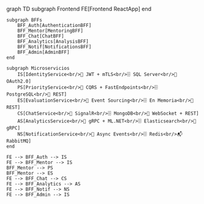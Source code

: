 graph TD
    subgraph Frontend
        FE[Frontend ReactApp]
    end

    subgraph BFFs
        BFF_Auth[AuthenticationBFF]
        BFF_Mentor[MentoringBFF]
        BFF_Chat[ChatBFF]
        BFF_Analytics[AnalysisBFF]
        BFF_Notif[NotificationsBFF]
        BFF_Admin[AdminBFF]
    end

    subgraph Microservicios
        IS[IdentityService<br/>🧩 JWT + mTLS<br/>🗄️ SQL Server<br/>🔐 OAuth2.0]
        PS[PriorityService<br/>🧩 CQRS + FastEndpoints<br/>🗄️ PostgreSQL<br/>🔗 REST]
        ES[EvaluationService<br/>🧩 Event Sourcing<br/>🗄️ En Memoria<br/>🔗 REST]
        CS[ChatService<br/>🧩 SignalR<br/>🗄️ MongoDB<br/>🔌 WebSocket + REST]
        AS[AnalyticsService<br/>🧩 gRPC + ML.NET<br/>🗄️ Elasticsearch<br/>🔗 gRPC]
        NS[NotificationService<br/>🧩 Async Events<br/>🗄️ Redis<br/>📬 RabbitMQ]
    end

    FE --> BFF_Auth --> IS
    FE --> BFF_Mentor --> IS
    BFF_Mentor --> PS
    BFF_Mentor --> ES
    FE --> BFF_Chat --> CS
    FE --> BFF_Analytics --> AS
    FE --> BFF_Notif --> NS
    FE --> BFF_Admin --> IS
